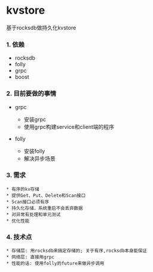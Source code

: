 # kvstore
基于rocksdb做持久化kvstore

### 1. 依赖

* rocksdb
* folly
* grpc
* boost

### 2. 目前要做的事情

* grpc

    * 安装grpc
    * 使用grpc构建service和client端的程序

* folly

    * 安装folly
    * 解决异步场景


### 3. 需求

    * 有序的kv存储
    * 提供Get、Put、Delete和Scan接口
    * Scan接口必须有序
    * 持久化存储，系统重启不会丢弃数据
    * 对异常有处理和单元测试
    * 优化性能

### 4. 技术点

    * 存储层: 用rocksdb来搞定存储的; 关于有序,rocksdb本身能保证
    * 网络层: 直接用grpc
    * 性能的话: 使用folly的future来做异步调用







